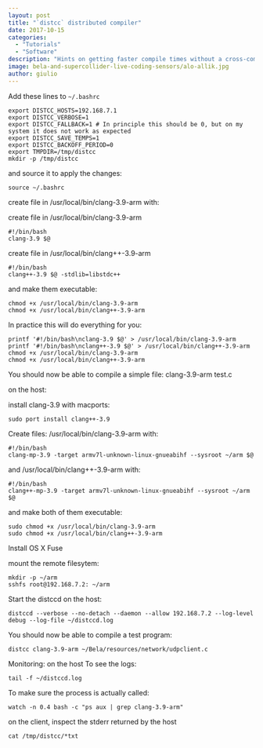 ```yaml
---
layout: post
title: "`distcc` distributed compiler"
date: 2017-10-15
categories:
  - "Tutorials"
  - "Software"
description: "Hints on getting faster compile times without a cross-compiler"
image: bela-and-supercollider-live-coding-sensors/alo-allik.jpg
author: giulio
---
```


Add these lines to `~/.bashrc`
```
export DISTCC_HOSTS=192.168.7.1
export DISTCC_VERBOSE=1
export DISTCC_FALLBACK=1 # In principle this should be 0, but on my system it does not work as expected
export DISTCC_SAVE_TEMPS=1
export DISTCC_BACKOFF_PERIOD=0
export TMPDIR=/tmp/distcc
mkdir -p /tmp/distcc
```
and source it to apply the changes:
```
source ~/.bashrc
```
create file in /usr/local/bin/clang-3.9-arm
with:

create file in /usr/local/bin/clang-3.9-arm
```
#!/bin/bash
clang-3.9 $@
```
create file in /usr/local/bin/clang++-3.9-arm
```
#!/bin/bash
clang++-3.9 $@ -stdlib=libstdc++
```
and make them executable:
```
chmod +x /usr/local/bin/clang-3.9-arm
chmod +x /usr/local/bin/clang++-3.9-arm
```

In practice this will do everything for you:
```
printf '#!/bin/bash\nclang-3.9 $@' > /usr/local/bin/clang-3.9-arm
printf '#!/bin/bash\nclang++-3.9 $@' > /usr/local/bin/clang++-3.9-arm
chmod +x /usr/local/bin/clang-3.9-arm
chmod +x /usr/local/bin/clang++-3.9-arm
```

You should now be able to compile a simple file:
clang-3.9-arm test.c


on the host: 

install clang-3.9 with macports:
```
sudo port install clang++-3.9
```
Create files:
/usr/local/bin/clang-3.9-arm
with:
```
#!/bin/bash
clang-mp-3.9 -target armv7l-unknown-linux-gnueabihf --sysroot ~/arm $@
```
and /usr/local/bin/clang++-3.9-arm
with:
```
#!/bin/bash
clang++-mp-3.9 -target armv7l-unknown-linux-gnueabihf --sysroot ~/arm $@
```
and make both of them executable:
```
sudo chmod +x /usr/local/bin/clang-3.9-arm
sudo chmod +x /usr/local/bin/clang++-3.9-arm
```

Install OS X Fuse

mount the remote filesytem:
```
mkdir -p ~/arm
sshfs root@192.168.7.2: ~/arm
```

Start the distccd on the host:
```
distccd --verbose --no-detach --daemon --allow 192.168.7.2 --log-level debug --log-file ~/distccd.log
```

You should now be able to compile a test program:

```
distcc clang-3.9-arm ~/Bela/resources/network/udpclient.c
```

Monitoring:
on the host
To see the logs:
```
tail -f ~/distccd.log
```
To make sure the process is actually called:
```
watch -n 0.4 bash -c "ps aux | grep clang-3.9-arm"
```
on the client, inspect the stderr returned by the host
```
cat /tmp/distcc/*txt
```

